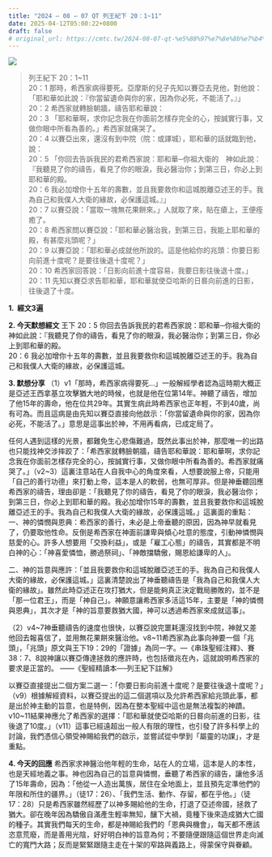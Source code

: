 ```yaml
---
title: "2024 – 08 – 07 QT 列王紀下 20：1~11"
date: 2025-04-12T05:00:22+0800
draft: false
# original_url: https://cmtc.tw/2024-08-07-qt-%e5%88%97%e7%8e%8b%e7%b4%80%e4%b8%8b-20%ef%bc%9a111
---
```


![](/images/qt.jpg)
> 列王紀下 20：1\~11  
> 20：1 那時，希西家病得要死。亞摩斯的兒子先知以賽亞去見他，對他說：「耶和華如此說：『你當留遺命與你的家，因為你必死，不能活了。』」  
> 20：2 希西家就轉臉朝牆，禱告耶和華說：  
> 20：3 「耶和華啊，求你記念我在你面前怎樣存完全的心，按誠實行事，又做你眼中所看為善的。」希西家就痛哭了。  
> 20：4 以賽亞出來，還沒有到中院（院：或譯城），耶和華的話就臨到他，說：  
> 20：5 「你回去告訴我民的君希西家說：耶和華─你祖大衛的　神如此說：『我聽見了你的禱告，看見了你的眼淚，我必醫治你；到第三日，你必上到耶和華的殿。  
> 20：6 我必加增你十五年的壽數，並且我要救你和這城脫離亞述王的手。我為自己和我僕人大衛的緣故，必保護這城。』」  
> 20：7 以賽亞說：「當取一塊無花果餅來。」人就取了來，貼在瘡上，王便痊癒了。  
> 20：8 希西家問以賽亞說：「耶和華必醫治我，到第三日，我能上耶和華的殿，有甚麼兆頭呢？」  
> 20：9 以賽亞說：「耶和華必成就他所說的。這是他給你的兆頭：你要日影向前進十度呢？是要往後退十度呢？」  
> 20：10 希西家回答說：「日影向前進十度容易，我要日影往後退十度。」  
> 20：11 先知以賽亞求告耶和華，耶和華就使亞哈斯的日晷向前進的日影，往後退了十度。

**1.  經文3遍**

**2. 今天默想經文**
王下 20：5 你回去告訴我民的君希西家說：耶和華─你祖大衛的　神如此說：『我聽見了你的禱告，看見了你的眼淚，我必醫治你；到第三日，你必上到耶和華的殿。  
20：6 我必加增你十五年的壽數，並且我要救你和這城脫離亞述王的手。我為自己和我僕人大衛的緣故，必保護這城。

**3. 默想分享**
（1）v1「那時，希西家病得要死…」一般解經學者認為這時期大概正是亞述王西拿基立攻擊猶大地的時候，也就是他在位第14年。神聽了禱告，增加了他15年的壽命，他在位共29年。其實生病此時希西家也正年輕，不到40歲，尚有可為。而且這病是由先知以賽亞直接向他啟示：「你當留遺命與你的家，因為你必死，不能活了。」意思是這事出於神，不用再看病，已成定局了。

任何人遇到這樣的光景，都難免生心悲傷難過，既然此事出於神，那麼唯一的出路也只能找神交涉摔跤了：「希西家就轉臉朝牆，禱告耶和華說：耶和華啊，求你記念我在你面前怎樣存完全的心，按誠實行事，又做你眼中所看為善的。希西家就痛哭了。」（v2\~3）這裏注意站在人自我中心的角度來看，人想要說服上帝，只能用「自己的善行功德」來打動上帝，這本是人的軟弱，也無可厚非。但是神垂聽回應希西家的禱告，理由卻是：「我聽見了你的禱告，看見了你的眼淚，我必醫治你；到第三日，你必上到耶和華的殿。我必加增你15年的壽數，並且我要救你和這城脫離亞述王的手。我為自己和我僕人大衛的緣故，必保護這城。」這裏面的重點：  
一、神的憐憫與恩典：希西家的善行，未必是上帝垂聽的原因，因為神早就看見了，仍要取他性命。反倒是希西家在神面前謙卑與傾心吐意的態度，引動神憐憫與慈愛的心。許多人想要用「交換利益」，或是「雇工心態」的禱告，其實都是不明白神的心：「神喜愛憐恤，勝過祭祠」、「神敵擋驕傲，賜恩給謙卑的人」。

二、神的旨意與應許：「並且我要救你和這城脫離亞述王的手。我為自己和我僕人大衛的緣故，必保護這城。」這裏清楚說出了神垂聽禱告是「我為自己和我僕人大衛的緣故」。雖然此時亞述正在攻打猶大，但是能夠真正決定戰局勝敗的，並不是「那一位君王」，而是「神自己」。神願意讓希西家多活這15年，主要是「神的憐憫與恩典」，其次才是「神的旨意要救猶大國，神可以透過希西家來成就這事」。

（2）v4\~7神垂聽禱告的速度也很快，以賽亞說完噩耗還沒找到中院，神就又差他回去報喜信了，並用無花果餅來醫治他。v8\~11希西家為此事向神要一個「兆頭」，「兆頭」原文與王下19：29的「證據」為同一字。―《串珠聖經注釋》、賽38：7、8說神讓以賽亞傳達拯救的應許時，也包括徵兆在內，這就說明希西家的要求是正當的。 ――《聖經精讀本──列王紀下註解》

以賽亞直接提出二個方案二選一：「你要日影向前進十度呢？是要往後退十度呢？」（v9）根據解經資料，以賽亞提出的這二個選項以及允許希西家給兆頭此事，都是出於神主動的旨意，也是特例，因為在整本聖經中這也是無法複製的神蹟。v10\~11結果神應允了希西家的選擇：「耶和華就使亞哈斯的日晷向前進的日影，往後退了10度。」（v11）這事已經遠超出一般人有限的理性，也引發了許多科學上的討論，我們憑信心領受神賜給我們的啟示，並嘗試從中學到「屬靈的功課」，才是重點。

**4. 今天的回應**
希西家求神醫治他年輕的生命，站在人的立場，這本是人的本性，也是天經地義之事。神也因為自己的旨意與憐憫，垂聽了希西家的禱告，讓他多活了15年壽命，因為：「他從一人造出萬族，居住在全地面上，並且預先定準他們的年限和所住的疆界。」（徒17：26）、「我們生活、動作、存留，都在乎他。」（徒17：28）只是希西家雖然經歷了以神多賜給他的生命，打退了亞述帝國，拯救了猶大。卻在晚年因為驕傲自滿產生輕率無知，釀下大禍，竟種下後來造成猶大亡國的種子。其實我們每天的生命，都是神賜給我們的「恩典與機會」，每天都不應該恣意荒廢，而是善用光陰，好好明白神的旨意為何；不要隨便跟隨這個世界走向滅亡的寬門大路；反而是緊緊跟隨主走在十架的窄路與義路上，得蒙保守與眷顧。
